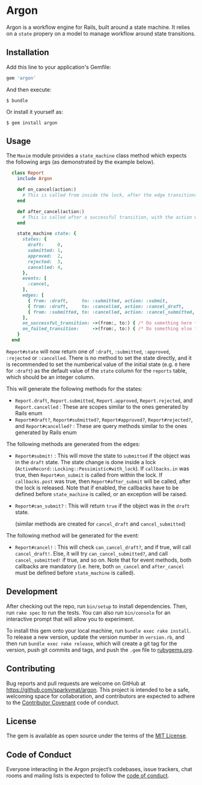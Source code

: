 # Argon

Argon is a workflow engine for Rails, built around a state machine. It relies on a `state` propery on a model to manage workflow around state transitions.

## Installation

Add this line to your application's Gemfile:

```ruby
gem 'argon'
```

And then execute:

    $ bundle

Or install it yourself as:

    $ gem install argon

## Usage

The `Maxim` module provides a `state_machine` class method which expects the following args (as demonstrated by the example below).

```ruby
  class Report
    include Argon

    def on_cancel(action:)
      # This is called from inside the lock, after the edge transitions, with the name of the action. If an exception is thrown here, the entire transition is rolled back
    end

    def after_cancel(action:)
      # This is called after a successful transition, with the action which actually succeeded
    end

    state_machine state: {
      states: {
        draft:     0,
        submitted: 1,
        approved:  2,
        rejected:  3,
        cancelled: 4,
      },
      events: [
        :cancel,
      ],
      edges: [
        { from: :draft,     to: :submitted, action: :submit,           callbacks: {on: false, after: false}                       },
        { from: :draft,     to: :cancelled, action: :cancel_draft,     callbacks: {on: false, after: false}, on_events: [:cancel] },
        { from: :submitted, to: :cancelled, action: :cancel_submitted, callbacks: {on: false, after: false}, on_events: [:cancel] },
      ],
      on_successful_transition: ->(from:, to:) { /* Do something here */ },
      on_failed_transition:     ->(from:, to:) { /* Do something else */ },
    }
  end
```

`Report#state` will now return one of `:draft`, `:submitted`, `:approved`, `:rejected` or `:cancelled`. There is no method to set the state directly, and it is recommended to set the numberical value of the initial state (e.g. `0` here for `:draft`) as the default value of the `state` column for the `reports` table, which should be an integer column.

This will generate the following methods for the states:

* `Report.draft`, `Report.submitted`, `Report.approved`, `Report.rejected`, and `Report.cancelled` : These are scopes similar to the ones generated by Rails enum
* `Report#draft?`, `Report#submitted?`, `Report#approved?`, `Report#rejected?`, and `Report#cancelled?` : These are query methods similar to the ones generated by Rails enum

The following methods are generated from the edges:

* `Report#submit!` : This will move the state to `submitted` if the object was in the `draft` state. The state change is done inside a lock (`ActiveRecord::Locking::Pessimistic#with_lock`). If `callbacks.in` was true, then `Report#on_submit` is called from within the lock. If `callbacks.post` was true, then `Report#after_submit` will be called, after the lock is released. Note that if enabled, the callbacks have to be defined before `state_machine` is called, or an exception will be raised.
* `Report#can_submit?` : This will return `true` if the object was in the `draft` state.

  (similar methods are created for `cancel_draft` and `cancel_submitted`)

The following method will be generated for the event:

* `Report#cancel!` : This will check `can_cancel_draft?`, and if true, will call `cancel_draft!`. Else, it will try `can_cancel_submitted?`, and call `cancel_submitted!` if true, and so on. Note that for event methods, both callbacks are mandatory (i.e. here, both `on_cancel` and `after_cancel` must be defined before `state_machine` is called).

## Development

After checking out the repo, run `bin/setup` to install dependencies. Then, run `rake spec` to run the tests. You can also run `bin/console` for an interactive prompt that will allow you to experiment.

To install this gem onto your local machine, run `bundle exec rake install`. To release a new version, update the version number in `version.rb`, and then run `bundle exec rake release`, which will create a git tag for the version, push git commits and tags, and push the `.gem` file to [rubygems.org](https://rubygems.org).

## Contributing

Bug reports and pull requests are welcome on GitHub at https://github.com/sparkymat/argon. This project is intended to be a safe, welcoming space for collaboration, and contributors are expected to adhere to the [Contributor Covenant](http://contributor-covenant.org) code of conduct.

## License

The gem is available as open source under the terms of the [MIT License](http://opensource.org/licenses/MIT).

## Code of Conduct

Everyone interacting in the Argon project’s codebases, issue trackers, chat rooms and mailing lists is expected to follow the [code of conduct](https://github.com/sparkymat/argon/blob/master/CODE_OF_CONDUCT.md).
